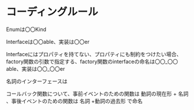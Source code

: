 # コーディングルール

Enumは〇〇Kind

Interfaceは〇〇able、実装は〇〇er

Interfaceにはプロパティを持てない、プロパティにも制約をつけたい場合、factory関数の引数で指定する、factory関数のinterfaceの命名は〇〇_〇〇able、実装は〇〇_〇〇er

名詞のインターフェースは

コールバック関数について、事前イベントのための関数は 動詞の現在形 + 名詞 、事後イベントのための関数は 名詞 +動詞の過去形 で命名
